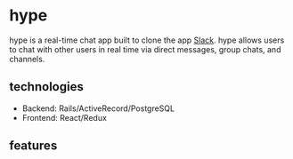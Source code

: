 # hype
hype is a real-time chat app built to clone the app [Slack](https://slack.com). hype allows users to chat with other users in real time via direct messages, group chats, and channels.

## technologies

* Backend: Rails/ActiveRecord/PostgreSQL
* Frontend: React/Redux

## features

